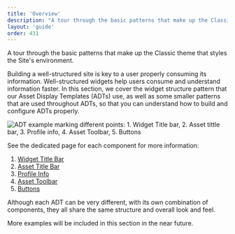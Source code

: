 ```yaml
---
title: 'Overview'
description: "A tour through the basic patterns that make up the Classic theme that styles the Site's environment."
layout: 'guide'
order: 431
---
```


A tour through the basic patterns that make up the Classic theme that styles the Site's environment.

Building a well-structured site is key to a user properly consuming its information. Well-structured widgets help users consume and understand information faster. In this section, we cover the widget structure pattern that our Asset Display Templates (ADTs) use, as well as some smaller patterns that are used throughout ADTs, so that you can understand how to build and configure ADTs properly.

![ADT example marking different points: 1. Widget Title bar, 2. Asset tittle bar, 3. Profile info, 4. Asset Toolbar, 5. Buttons](/images/lexicon/sites/sitesExample.jpg)

See the dedicated page for each component for more information:

1.  [Widget Title Bar](../widget-title-bar)
2.  [Asset Title Bar](../asset-title-bar)
3.  [Profile Info](../profile-info)
4.  [Asset Toolbar](../asset-toolbar)
5.  [Buttons](../buttons)

Although each ADT can be very different, with its own combination of components, they all share the same structure and overall look and feel.

More examples will be included in this section in the near future.
